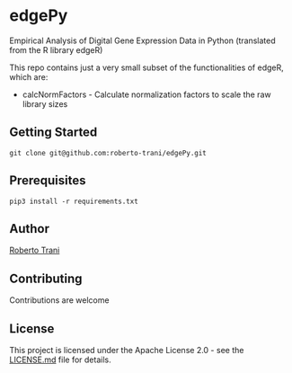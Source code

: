 # edgePy
Empirical Analysis of Digital Gene Expression Data in Python (translated from the R library edgeR)

This repo contains just a very small subset of the functionalities of edgeR, which are:
- calcNormFactors - Calculate normalization factors to scale the raw library sizes

## Getting Started
`git clone git@github.com:roberto-trani/edgePy.git`

## Prerequisites
`pip3 install -r requirements.txt`

## Author
[Roberto Trani](https://github.com/roberto-trani)

## Contributing
Contributions are welcome

## License
This project is licensed under the Apache License 2.0 - see the [LICENSE.md](https://github.com/roberto-trani/edgePy/blob/master/LICENSE) file for details.
